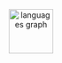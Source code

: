 <div align="center">
  <img src="https://github-readme-stats.vercel.app/api/top-langs?username=mfdpdev&locale=en&hide_title=true&layout=compact&card_width=320&langs_count=5&theme=dark&hide_border=false&order=2" height="80" alt="languages graph"  />
</div>

###
